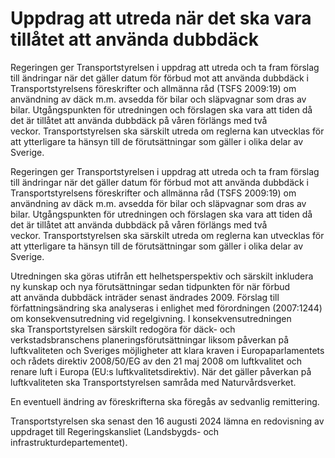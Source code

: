 # Uppdrag att utreda när det ska vara tillåtet att använda dubbdäck

Regeringen ger Transportstyrelsen i uppdrag att utreda och ta fram förslag till ändringar när det gäller datum för förbud mot att använda dubbdäck i Transportstyrelsens föreskrifter och allmänna råd (TSFS 2009:19) om användning av däck m.m. avsedda för bilar och släpvagnar som dras av bilar. Utgångspunkten för utredningen och förslagen ska vara att tiden då det är tillåtet att använda dubbdäck på våren förlängs med två veckor. Transportstyrelsen ska särskilt utreda om reglerna kan utvecklas för att ytterligare ta hänsyn till de förutsättningar som gäller i olika delar av Sverige.

Regeringen ger Transportstyrelsen i uppdrag att utreda och ta fram förslag till ändringar när det gäller datum för förbud mot att använda dubbdäck i Transportstyrelsens föreskrifter och allmänna råd (TSFS 2009:19) om användning av däck m.m. avsedda för bilar och släpvagnar som dras av bilar. Utgångspunkten för utredningen och förslagen ska vara att tiden då det är tillåtet att använda dubbdäck på våren förlängs med två veckor. Transportstyrelsen ska särskilt utreda om reglerna kan utvecklas för att ytterligare ta hänsyn till de förutsättningar som gäller i olika delar av Sverige.

Utredningen ska göras utifrån ett helhetsperspektiv och särskilt inkludera ny kunskap och nya förutsättningar sedan tidpunkten för när förbud att använda dubbdäck inträder senast ändrades 2009. Förslag till författningsändring ska analyseras i enlighet med förordningen (2007:1244) om konsekvensutredning vid regelgivning. I konsekvensutredningen ska Transportstyrelsen särskilt redogöra för däck- och verkstadsbranschens planeringsförutsättningar liksom påverkan på luftkvaliteten och Sveriges möjligheter att klara kraven i Europaparlamentets och rådets direktiv 2008/50/EG av den 21 maj 2008 om luftkvalitet och renare luft i Europa (EU:s luftkvalitetsdirektiv). När det gäller påverkan på luftkvaliteten ska Transportstyrelsen samråda med Naturvårdsverket.

En eventuell ändring av föreskrifterna ska föregås av sedvanlig remittering.

Transportstyrelsen ska senast den 16 augusti 2024 lämna en redovisning av uppdraget till Regeringskansliet (Landsbygds- och infrastrukturdepartementet).
